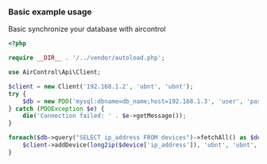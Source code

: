### Basic example usage

Basic synchronize your database with aircontrol 
```php
<?php

require __DIR__ . '/../vendor/autoload.php';

use AirControl\Api\Client;

$client = new Client('192.168.1.2', 'ubnt', 'ubnt');
try {
    $db = new PDO('mysql:dbname=db_name;host=192.168.1.3', 'user', 'password');	
} catch (PDOException $e) {
    die('Connection failed: ' . $e->getMessage());
}

foreach($db->query("SELECT ip_address FROM devices")->fetchAll() as $device) {
    $client->addDevice(long2ip($device['ip_address']), 'ubnt', 'ubnt', 22);
}
```
